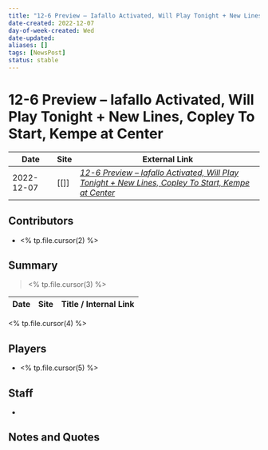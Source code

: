 ```yaml
---
title: "12-6 Preview – Iafallo Activated, Will Play Tonight + New Lines, Copley To Start, Kempe at Center"
date-created: 2022-12-07
day-of-week-created: Wed
date-updated: 
aliases: []
tags: [NewsPost]
status: stable
---
```


# 12-6 Preview – Iafallo Activated, Will Play Tonight + New Lines, Copley To Start, Kempe at Center

| Date       | Site | External Link                                                                                                                                                                                                                            |
| ---------- | ---- | ---------------------------------------------------------------------------------------------------------------------------------------------------------------------------------------------------------------------------------------- |
| 2022-12-07 | [[]]     | [*12-6 Preview – Iafallo Activated, Will Play Tonight + New Lines, Copley To Start, Kempe at Center*](https://lakingsinsider.com/2022/12/06/12-6-preview-iafallo-activated-will-play-tonight-new-lines-copley-to-start-kempe-at-center/) |

## Contributors
- <% tp.file.cursor(2) %>

## Summary
> <% tp.file.cursor(3) %>

| Date | Site | Title / Internal Link | 
| ---- | ---- | --------------------- |
<% tp.file.cursor(4) %>
## Players
- <% tp.file.cursor(5) %>

## Staff
- 

## Notes and Quotes
> 

